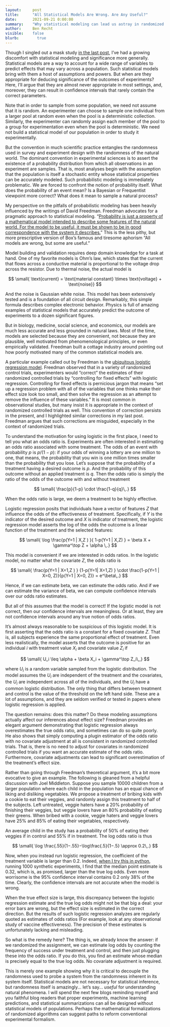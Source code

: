 ```yaml
---
layout:     post
title:      "All Statistical Models Are Wrong. Are Any Useful?"
date:       2021-09-21 0:00:00
summary:    "Why statistical modeling can lead us astray in randomized experiments."
author:     Ben Recht
visible:    false
blurb: 		  true
---
```


Though I singled out a mask study [in the last post](https://www.argmin.net/2021/09/13/effect-size/), I’ve had a growing discomfort with statistical modeling and significance more generally. Statistical models are a way to account for a wide range of variables to predict effects that may vary across a population. Such statistical models bring with them a host of assumptions and powers. But when are they appropriate for deducing significance of the outcomes of experiments? Here, I’ll argue that they are almost never appropriate in most settings, and, moreover, they can result in confidence intervals that rarely contain the correct parameters.

Note that in order to sample from some population, we need not assume that it is random. An experimenter can choose to sample one individual from a larger pool at random even when the pool is a deterministic collection. Similarly, the experimenter can randomly assign each member of the pool to a group for experimentation even when the pool is deterministic. We need not build a statistical model of our population in order to study it experimentally.

But the convention in much scientific practice entangles the randomness used in survey and experiment design with the randomness of the natural world. The dominant convention in experimental sciences is to assert the existence of a probability distribution from which all observations in an experiment are samples. That is, most analyses begin with the assumption that the population is itself a stochastic entity whose statistical properties can be accurately modeled. Such probabilistic modeling is immediately problematic. We are forced to confront the notion of probability itself. What does the probability of an event mean? Is a Bayesian or Frequentist viewpoint more correct? What does it mean to sample a natural process?

My perspective on the pitfalls of probabilistic modeling has been heavily influenced by the writings of David Freedman. Freedman advocates for a pragmatic approach to statistical modeling. “[Probability is just a property of a mathematical model intended to describe some features of the natural world. For the model to be useful, it must be shown to be in good correspondence with the system it describes.](https://www.stat.berkeley.edu/~stark/Preprints/611.pdf)” This is the less pithy, but more prescriptive version of Box’s famous and tiresome aphorism “All models are wrong, but some are useful.”

Model building and validation requires deep domain knowledge for a task at hand. One of my favorite models is Ohm’s law, which states that the current that flows across a conductive material is proportional to the voltage drop across the resistor. Due to thermal noise, the actual model is

$$
\small{
  \text{current} = \text{material constant} \times \text{voltage} + \text{noise}}
$$

And the noise is Gaussian white noise. This model has been extensively tested and is a foundation of all circuit design. Remarkably, this simple formula describes complex electronic behavior. Physics is full of amazing examples of statistical models that accurately predict the outcome of experiments to a dozen significant figures.

But in biology, medicine, social science, and economics, our models are much less accurate and less grounded in natural laws. Most of the time, models are selected because they are convenient, not because they are plausible, well motivated from phenomenological principles, or even empirically validated. Freedman built a cottage industry around pointing out how poorly motivated many of the common statistical models are.

A particular example called out by Freedman is the [ubiquitous logistic regression model](https://www.jstor.org/stable/27645896). Freedman observed that in a variety of randomized control trials, experimenters would “correct” the estimates of their randomized controlled trials by “controlling for fixed effects” with logistic regression. Controlling for fixed effects is pernicious jargon that means “set up a regression problem with all of the variables that one thinks make their effect size look too small, and then solve the regression as an attempt to remove the influence of these variables.” It is most common in observational studies, but many insist it is appropriate in the context of randomized controlled trials as well. This convention of correction persists in the present, and I highlighted similar corrections in my last post. Freedman argues that such corrections are misguided, especially in the context of randomized trials.

To understand the motivation for using logistic in the first place, I need to tell you what an odds ratio is. Experiments are often interested in estimating an odds ratio associated with some treatment. The odds of an event with probability $p$ is $p/(1-p)$: if your odds of winning a lottery are one million to one, that means, the probability that you win is one million times smaller than the probability that you lose. Let’s suppose that the probability of a treatment having a desired outcome is $p$. And the probability of this outcome without an applied treatment is $q$. Then the odds ratio is simply the ratio of the odds of the outcome with and without treatment

$$
\small{
\frac{p}{1-p} \cdot \frac{1-q}{q}\,.}
$$

When the odds ratio is large, we deem a treatment to be highly effective.

Logistic regression posits that individuals have a vector of features $Z$ that influence the odds of the effectiveness of treatment. Specifically, if $Y$ is the indicator of the desired outcome and $X$ is indicator of treatment, the logistic regression model asserts the log of the odds the outcome is a linear function of the treatment and the selected features:

$$
\small{
\log  \frac{p(Y=1 | X,Z ) }{ 1-p(Y=1 | X,Z) } = \beta X + \gamma^\top Z + \alpha \,.}
$$

This model is convenient if we are interested in odds ratios. In the logistic model, no matter what the covariate $Z$, the odds ratio is

$$
\small{
\frac{p(Y=1 | X=1,Z ) } {1-p(Y=1| X=1,Z) }  \cdot \frac{1-p(Y=1 | X=0, Z)}{p(Y=1 | X=0, Z)} = e^\beta\,.}
$$

Hence, if we can estimate beta, we can estimate the odds ratio. And if we can estimate the variance of beta, we can compute confidence intervals over our odds ratio estimates.

But all of this assumes that the model is correct! If the logistic model is not correct, then our confidence intervals are meaningless. Or at least, they are not confidence intervals around any true notion of odds ratios.

It’s almost always reasonable to be suspicious of this logistic model. It is first asserting that the odds ratio is a constant for a fixed covariate $Z$. That is, all subjects experience the same proportional effect of treatment. Even less realistically, the model asserts that the outcome is positive for an individual $i$ with treatment value $X_i$ and covariate value $Z_i$ if

$$
\small{
  U_i  \leq \alpha + \beta X_i + \gamma^\top Z_i\,,}
$$

where $U_i$ is a random variable sampled from the logistic distribution. The model assumes the $U_i$ are independent of the treatment and the covariates, the $U_i$ are independent across all of the individuals, and the $U_i$ have a common logistic distribution. The only thing that differs between treatment and control is the value of the threshold on the left hand side. These are a lot of assumptions, and they are seldom verified or tested in papers where logistic regression is applied.

The question remains: does this matter? Do these modeling assumptions actually affect our inferences about effect size? Freedman provides an elegant argument demonstrating that logistic regression always overestimates the true odds ratio, and sometimes can do so quite poorly. He also shows that simply computing a plugin estimator of the odds ratio with no covariate adjustment at all is consistent in randomized controlled trials. That is, there is no need to adjust for covariates in randomized controlled trials if you want an accurate estimate of the odds ratio. Furthermore, covariate adjustments can lead to significant overestimation of the treatment’s effect size.

Rather than going through Freedman’s theoretical argument, it’s a bit more evocative to give an example. The following is gleaned from a helpful discussion with Joel Middleton. Suppose you sample 10000 children from a larger population where each child in the population has an equal chance of liking and disliking vegetables. We propose a treatment of bribing kids with a cookie to eat their veggies, and randomly assign this treatment to half of the subjects. Left untreated, veggie haters have a 20% probability of finishing their veggies, but veggie lovers have an 80% probability of eating their greens. When bribed with a cookie, veggie haters and veggie lovers have 25% and 85% of eating their vegetables, respectively.

An average child in the study has a probability of 50% of eating their veggies if in control and 55% if in treatment. The log odds ratio is thus

$$
\small{
  \log \frac{.55}{1−.55}−\log\frac{.5}{1−.5} \approx 0.2\,.}
$$

Now, when you instead run logistic regression, the coefficient of the treatment variable is larger than 0.2. Indeed, [when I try this in python](https://nbviewer.jupyter.org/url/argmin.net/code/logistic_logodds_example.ipynb), running 1000 synthetic experiments, I find that the median point estimate is 0.32, which is, as promised, larger than the true log odds. Even more worrisome is the 95% confidence interval contains 0.2 only 38% of the time. Clearly, the confidence intervals are not accurate when the model is wrong.

When the true effect size is large, this discrepancy between the logistic regression estimate and the true log odds might not be that big a deal: your error bars are wrong, but the effect size is estimated in the correct direction. But the results of such logistic regression analyzes are regularly quoted as estimates of odds ratios (For example, look at any  observational study of vaccine effectiveness). The precision of these estimates is unfortunately lacking and misleading.

So what is the remedy here? The thing is, we already know the answer: if we randomized the assignment, we can estimate log odds by counting the frequency of success under treatment and control, and then just plugging these into the odds ratio. If you do this, you find an estimate whose median is precisely equal to the true log odds. No covariate adjustment is required.

This is merely one example showing why it is critical to decouple the randomness used to probe a system from the randomness inherent in its system itself. Statistical models are not necessary for statistical inference, but randomness itself is amazingly... let’s say... _useful_ for understanding natural phenomena. I will spend the next few blogs reminding myself and you faithful blog readers that proper experiments, machine learning predictions, and statistical summarizations can all be designed without statistical models of populations. Perhaps the mathematical formalizations of randomized algorithms can suggest paths to reform conventional experimental formalism.
